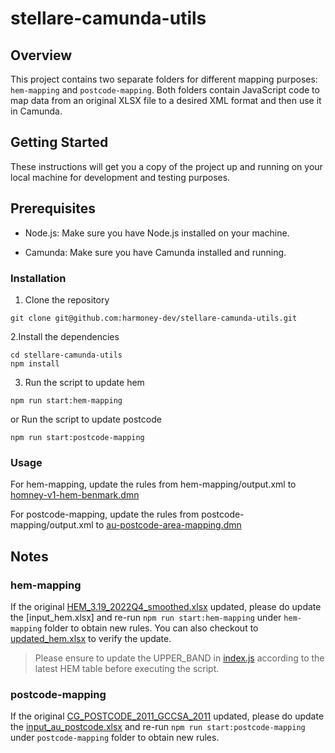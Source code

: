 # stellare-camunda-utils

## Overview
This project contains two separate folders for different mapping purposes:  `hem-mapping` and `postcode-mapping`. Both folders contain JavaScript code to map data from an original XLSX file to a desired XML format and then use it in Camunda.

## Getting Started
These instructions will get you a copy of the project up and running on your local machine for development and testing purposes.

## Prerequisites

* Node.js: Make sure you have Node.js installed on your machine.

* Camunda: Make sure you have Camunda installed and running.

### Installation
1. Clone the repository


```
git clone git@github.com:harmoney-dev/stellare-camunda-utils.git
```

2.Install the dependencies

```
cd stellare-camunda-utils
npm install
```

3. Run the script to update hem

```
npm run start:hem-mapping 
```

or Run the script to update postcode

```
npm run start:postcode-mapping
```

### Usage

For hem-mapping, update the rules from hem-mapping/output.xml to [homney-v1-hem-benmark.dmn](https://github.com/harmoney-dev/stellare/blob/main/camunda/bpmn/affordability-models/HMoney/V1/dmn/hmoney-v1-hem-benchmark.dmn)


For postcode-mapping, update the rules from postcode-mapping/output.xml to [au-postcode-area-mapping.dmn](https://github.com/harmoney-dev/stellare/blob/main/camunda/bpmn/affordability-models/HMoney/V1/dmn/au-postcode-area-mapping.dmn)


## Notes

### hem-mapping

If the original [HEM_3.19_2022Q4_smoothed.xlsx](/hem-mapping/HEM_3.19_2022Q4_smoothed.xlsx) updated, please do update the [input_hem.xlsx] and re-run `npm run start:hem-mapping` under `hem-mapping` folder to obtain new rules. You can also checkout to [updated_hem.xlsx](/hem-mapping/input_hem.xlsx) to verify the update.

> Please ensure to update the UPPER_BAND in [index.js](/hem-mapping/index.js) according to the latest HEM table before executing the script.

### postcode-mapping

If the original [CG_POSTCODE_2011_GCCSA_2011](/postcode-mapping/CG_POSTCODE_2011_GCCSA_2011.xls) updated, please do update the [input_au_postcode.xlsx](/postcode-mapping/input_au_postcode.xlsx) and re-run `npm run start:postcode-mapping` under `postcode-mapping` folder to obtain new rules. 